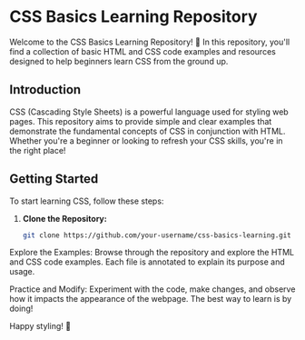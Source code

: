# CSS Basics Learning Repository

Welcome to the CSS Basics Learning Repository! 🎨 In this repository, you'll find a collection of basic HTML and CSS code examples and resources designed to help beginners learn CSS from the ground up.



## Introduction

CSS (Cascading Style Sheets) is a powerful language used for styling web pages. This repository aims to provide simple and clear examples that demonstrate the fundamental concepts of CSS in conjunction with HTML. Whether you're a beginner or looking to refresh your CSS skills, you're in the right place!

## Getting Started

To start learning CSS, follow these steps:

1. **Clone the Repository:**
   ```bash
   git clone https://github.com/your-username/css-basics-learning.git
   
Explore the Examples:
Browse through the repository and explore the HTML and CSS code examples. Each file is annotated to explain its purpose and usage.

Practice and Modify:
Experiment with the code, make changes, and observe how it impacts the appearance of the webpage. The best way to learn is by doing!

Happy styling! 🚀
